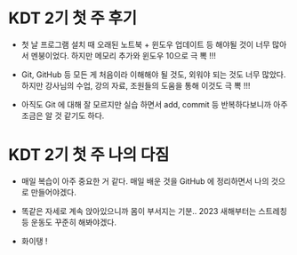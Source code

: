 

# KDT 2기 첫 주 후기

- 첫 날 프로그램 설치 때 오래된 노트북 + 윈도우 업데이트 등 해야될 것이 너무 많아서 멘붕이었다.
하지만 메모리 추가와 윈도우 10으로 극 뽁 !!!

- Git, GitHub 등 모든 게 처음이라 이해해야 될 것도, 외워야 되는 것도 너무 많았다. 
하지만 강사님의 수업, 강의 자료, 조원들의 도움을 통해 이것도 극 뽁 !!!

- 아직도 Git 에 대해 잘 모르지만 실습 하면서 add, commit 등 반복하다보니까 
아주 조금은 알 것 같기도 하다.

# KDT 2기 첫 주 나의 다짐

- 매일 복습이 아주 중요한 거 같다. 
매일 배운 것을 GitHub 에 정리하면서 나의 것으로 만들어야겠다.

- 똑같은 자세로 계속 앉아있으니까 몸이 부서지는 기분..
2023 새해부터는 스트레칭 등 운동도 꾸준히 해봐야겠다.

- 화이탱 !